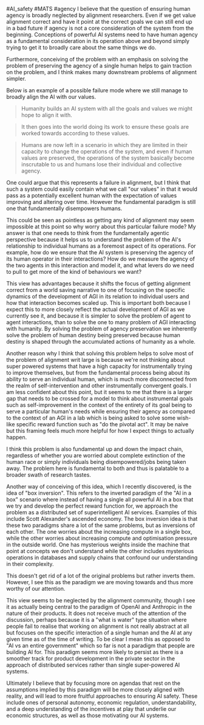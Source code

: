 #AI_safety #MATS #agency 
I believe that the question of ensuring human agency is broadly neglected by alignment researchers. Even if we get value alignment correct and have it point at the correct goals we can still end up in a bad future if agency is not a core consideration of the system from the beginning. Conceptions of powerful AI systems need to have human agency as a fundamental consideration in its operation above and beyond simply trying to get it to broadly care about the same things we do.

Furthermore, conceiving of the problem with an emphasis on solving the problem of preserving the agency of a single human helps to gain traction on the problem, and I think makes many downstream problems of alignment simpler.

Below is an example of a possible failure mode where we still manage to broadly align the AI with our values.

> Humanity builds an AI system with all the goals and values we might hope to align it with. 

>It then goes into the world doing its work to ensure these goals are worked towards according to these values. 

>Humans are now left in a scenario in which they are limited in their capacity to change the operations of the system, and even if human values are preserved, the operations of the system basically become inscrutable to us and humans lose their individual and collective agency.

One could argue that this represents a failure in alignment, but I think that such a system could easily contain what we call "our values" in that it would pass as a potentially excellent human with the expectation of values improving and altering over time. However the fundamental paradigm is still one that fundamentally disempowers humans.

This could be seen as pointless as getting any kind of alignment may seem impossible at this point so why worry about this particular failure mode?
My answer is that one needs to think from the fundamentally agentic perspective because it helps us to understand the problem of the AI's relationship to individual humans as a foremost aspect of its operations. For example, how do we ensure that the AI system is preserving the agency of its human operator in their interactions? How do we measure the agency of the two agents in this interaction and model it, and what levers do we need to pull to get more of the kind of behaviours we want?

This view has advantages because it shifts the focus of getting alignment correct from a world saving narrative to one of focusing on the specific dynamics of the development of AGI in its relation to individual users and how that interaction becomes scaled up. This is important both because I expect this to more closely reflect the actual development of AGI as we currently see it, and because it is simpler to solve the problem of agent to agent interactions, than to solve the one to many problem of AGI interacting with humanity. By solving the problem of agency preservation we inherently solve the problem of human destiny being preserved because human destiny is shaped through the accumulated actions of humanity as a whole.

Another reason why I think that solving this problem helps to solve most of the problem of alignment writ large is because we're not thinking about super powered systems that have a high capacity for instrumentally trying to improve themselves, but from the fundamental process being about its ability to serve an individual human, which is much more disconnected from the realm of self-intervention and other instrumentally convergent goals. I am less confident about this point, but it seems to me that there is a larger gap that needs to be crossed for a model to think about instrumental goals such as self-improvement in the context of the entirety of its goal being to serve a particular human's needs while ensuring their agency as compared to the context of an AGI in a lab which is being asked to solve some wish-like specific reward function such as "do the pivotal act". It may be naive but this framing feels much more helpful for how I expect things to actually happen.

I think this problem is also fundamental up and down the impact chain, regardless of whether you are worried about complete extinction of the human race or simply individuals being disempowered/jobs being taken away. The problem here is fundamental to both and thus is palatable to a broader swath of research tastes.

Another way of conceiving of this idea, which I recently discovered, is the idea of "box inversion". This refers to the inverted paradigm of the "AI in a box" scenario where instead of having a single all powerful AI in a box that we try and develop the perfect reward function for, we approach the problem as a distributed set of superintelligent AI services. Examples of this include Scott Alexander's ascended economy. The box inversion idea is that these two paradigms share a lot of the same problems, but as inversions of each other. The one worries about the increasing compute in a single box, while the other worries about increasing compute and optimisation pressure in the outside world. One has mysterious weights inside the machine that point at concepts we don't understand while the other includes mysterious operations in databases and supply chains that confound our understanding in their complexity.

This doesn't get rid of a lot of the original problems but rather inverts them. 
However, I see this as the paradigm we are moving towards and thus more worthy of our attention.

This view seems to be neglected by the alignment community, though I see it as actually being central to the paradigm of OpenAI and Anthropic in the nature of their products. It does not receive much of the attention of the discussion, perhaps because it is a "what is water" type situation where people fail to realise that working on alignment is not really abstract at all but focuses on the specific interaction of a single human and the AI at any given time as of the time of writing. To be clear I mean this as opposed to "AI vs an entire government" which so far is not a paradigm that people are building AI for. This paradigm seems more likely to persist as there is a smoother track for product development in the private sector in the approach of distributed services rather than single super-powered AI systems. 

Ultimately I believe that by focusing more on agendas that rest on the assumptions implied by this paradigm will be more closely aligned with reality, and will lead to more fruitful approaches to ensuring AI safety. These include ones of personal autonomy, economic regulation, understandability, and a deep understanding of the incentives at play that underlie our economic structures, as well as those motivating our AI systems.


